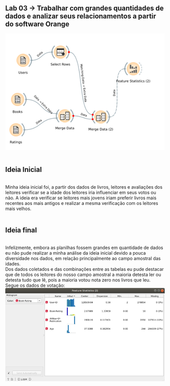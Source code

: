 ## Lab 03 -> Trabalhar com grandes quantidades de dados e analizar seus relacionamentos a partir do software Orange
<center><img src="./images/all.png"/></center>
<br>
<h2> Ideia Inicial </h2>
<br>
Minha ideia inicial foi, a partir dos dados de livros, leitores e avaliações dos leitores verificar se a idade dos leitores iria influenciar em seus votos ou não. A ideia era verificar se leitores mais jovens iriam preferir livros mais recentes aos mais antigos e realizar a mesma verificação com os leitores mais velhos.
<br>
<br>
<h2> Ideia final </h2>
<br>
Infelizmente, embora as planilhas fossem grandes em quantidade de dados eu não pude realizar a minha análise da ideia inicial devido a pouca diversidade nos dados, em relação principalmente ao campo amostral das idades.
<br>
Dos dados coletados e das combinações entre as tabelas eu pude destacar que de todos os leitores do nosso campo amostral a maioria detesta ler ou detesta tudo que lê, pois a maioria votou nota zero nos livros que leu. Segue os dados de votação:
<center><img src="./images/statistics.png"/></center>
